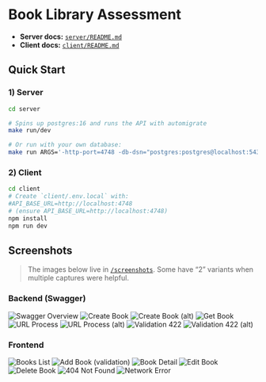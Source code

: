 # Book Library Assessment

- **Server docs:** [`server/README.md`](./server/README.md)
- **Client docs:** [`client/README.md`](./client/README.md)

## Quick Start

### 1) Server

```bash
cd server

# Spins up postgres:16 and runs the API with automigrate
make run/dev

# Or run with your own database:
make run ARGS='-http-port=4748 -db-dsn="postgres:postgres@localhost:5432/crud?sslmode=disable" -db-automigrate=true'
```

### 2) Client

```bash
cd client
# Create `client/.env.local` with:
#API_BASE_URL=http://localhost:4748
# (ensure API_BASE_URL=http://localhost:4748)
npm install
npm run dev
```

## Screenshots

> The images below live in [`/screenshots`](./screenshots). Some have “2” variants when multiple captures were helpful.

### Backend (Swagger)

![Swagger Overview](./screenshots/swagger.png)
![Create Book](./screenshots/swagger-create-book.png)
![Create Book (alt)](./screenshots/swagger-create-book2.png)
![Get Book](./screenshots/swagger-get-book.png)
![URL Process](./screenshots/swagger-url-process.png)
![URL Process (alt)](./screenshots/swagger-url-process2.png)
![Validation 422](./screenshots/swagger-validation-422.png)
![Validation 422 (alt)](./screenshots/swagger-validation-4222.png)

### Frontend

![Books List](./screenshots/books-list.png)
![Add Book (validation)](./screenshots/books-add-validation.png)
![Book Detail](./screenshots/book-detail.png)
![Edit Book](./screenshots/books-edit.png)
![Delete Book](./screenshots/books-delete.png)
![404 Not Found](./screenshots/books-404.png)
![Network Error](./screenshots/books-network-error.png)
